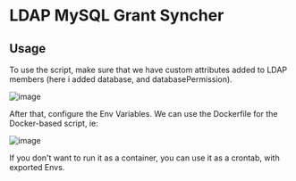 # LDAP MySQL Grant Syncher

## Usage
To use the script, make sure that we have custom attributes added to LDAP members (here i added database, and databasePermission).


![image](https://user-images.githubusercontent.com/70002495/179700832-7dd73cc7-f5b3-4c9a-8ff4-61b435ccfb45.png)

After that, configure the Env Variables.
We can use the Dockerfile for the Docker-based script, ie:

![image](https://user-images.githubusercontent.com/70002495/179701679-d088926e-4982-4ee2-b38a-0334fac06744.png)

If you don't want to run it as a container, you can use it as a crontab, with exported Envs.
